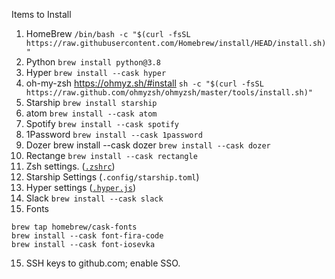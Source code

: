 Items to Install
1. HomeBrew
`/bin/bash -c "$(curl -fsSL https://raw.githubusercontent.com/Homebrew/install/HEAD/install.sh)"`
2. Python
`brew install python@3.8`
3. Hyper
`brew install --cask hyper`
4. oh-my-zsh https://ohmyz.sh/#install
`sh -c "$(curl -fsSL https://raw.github.com/ohmyzsh/ohmyzsh/master/tools/install.sh)"`
5. Starship
`brew install starship`
6. atom
`brew install --cask atom`
7. Spotify
`brew install --cask spotify`
8. 1Password
`brew install --cask 1password`
9. Dozer brew install --cask dozer
`brew install --cask dozer`
10. Rectange
`brew install --cask rectangle`
11. Zsh settings. ([`.zshrc`](https://raw.githubusercontent.com/karthikskumar/setup/master/.zshrc))
12. Starship Settings (`.config/starship.toml`)
13. Hyper settings ([`.hyper.js`](https://raw.githubusercontent.com/karthikskumar/setup/master/.hyper.js))
14. Slack
`brew install --cask slack`
15. Fonts
```
brew tap homebrew/cask-fonts  
brew install --cask font-fira-code
brew install --cask font-iosevka
```
15. SSH keys to github.com; enable SSO.

